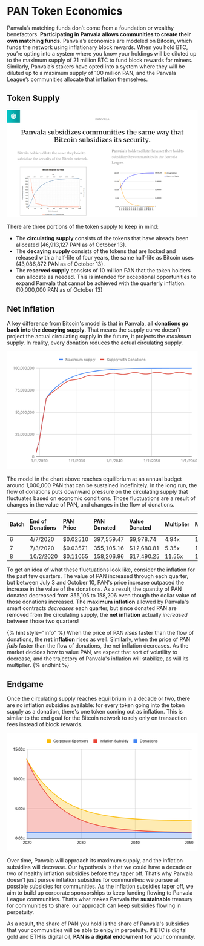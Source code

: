 # PAN Token Economics

Panvala’s matching funds don’t come from a foundation or wealthy benefactors. **Participating in Panvala allows communities to create their own matching funds.** Panvala’s economics are modeled on Bitcoin, which funds the network using inflationary block rewards. When you hold BTC, you’re opting into a system where you know your holdings will be diluted up to the maximum supply of 21 million BTC to fund block rewards for miners. Similarly, Panvala’s stakers have opted into a system where they will be diluted up to a maximum supply of 100 million PAN, and the Panvala League’s communities allocate that inflation themselves.

## Token Supply

![](../.gitbook/assets/panvala-kernel-demo-day-pitch.png)

There are three portions of the token supply to keep in mind:

* The **circulating supply** consists of the tokens that have already been allocated \(46,913,127 PAN as of October 13\).
* The **decaying supply** consists of the tokens that are locked and released with a half-life of four years, the same half-life as Bitcoin uses \(43,086,872 PAN as of October 13\).
* The **reserved supply** consists of 10 million PAN that the token holders can allocate as needed. This is intended for exceptional opportunities to expand Panvala that cannot be achieved with the quarterly inflation. \(10,000,000 PAN as of October 13\)

## Net Inflation

A key difference from Bitcoin's model is that in Panvala, **all donations go back into the decaying supply**. That means the supply curve doesn't project the actual circulating supply in the future, it projects the _maximum_ supply. In reality, every donation reduces the actual circulating supply.

![](../.gitbook/assets/image%20%281%29.png)

The model in the chart above reaches equilibrium at an annual budget around 1,000,000 PAN that can be sustained indefinitely. In the long run, the flow of donations puts downward pressure on the circulating supply that fluctuates based on economic conditions. Those fluctuations are a result of changes in the value of PAN, and changes in the flow of donations.

| Batch | End of Donations | PAN Price | PAN Donated | Value Donated | Multiplier | Max Inflation | Net Inflation | Net Inflation % |
| :--- | :--- | :--- | :--- | :--- | :--- | :--- | :--- | :--- |
| 6 | 4/7/2020 | $0.02510 | 397,559.47 | $9,978.74 | 4.94x | 1,964,644.00 | 1,567,084.53 | 3.60% |
| 7 | 7/3/2020 | $0.03571 | 355,105.16 | $12,680.81 | 5.35x | 1,899,401.00 | 1,544,295.84 | 3.40% |
| 8 | 10/2/2020 | $0.11055 | 158,206.96 | $17,490.25 | 11.55x | 1,826,580.00 | 1,668,373.04 | 3.56% |

To get an idea of what these fluctuations look like, consider the inflation for the past few quarters. The value of PAN increased through each quarter, but between July 3 and October 10, PAN's price increase outpaced the increase in the value of the donations. As a result, the quantity of PAN donated decreased from 355,105 to 158,206 even though the dollar value of those donations increased. The **maximum inflation** allowed by Panvala's smart contracts _decreases_ each quarter, but since donated PAN are removed from the circulating supply, the **net inflation** actually _increased_ between those two quarters!

{% hint style="info" %}
When the price of PAN _rises_ faster than the flow of donations, the **net inflation** rises as well. Similarly, when the price of PAN _falls_ faster than the flow of donations, the net inflation decreases. As the market decides how to value PAN, we expect that sort of volatility to decrease, and the trajectory of Panvala's inflation will stabilize, as will its multiplier.
{% endhint %}

## Endgame

Once the circulating supply reaches equilibrium in a decade or two, there are no inflation subsidies available: for every token going into the token supply as a donation, there's one token coming out as inflation. This is similar to the end goal for the Bitcoin network to rely only on transaction fees instead of block rewards.

![](../.gitbook/assets/chart-12-.png)

Over time, Panvala will approach its maximum supply, and the inflation subsidies will decrease. Our hypothesis is that we could have a decade or two of healthy inflation subsidies before they taper off. That’s why Panvala doesn’t just pursue inflation subsidies for communities: we pursue all possible subsidies for communities. As the inflation subsidies taper off, we aim to build up corporate sponsorships to keep funding flowing to Panvala League communities. That’s what makes Panvala the **sustainable** treasury for communities to share: our approach can keep subsidies flowing in perpetuity.

As a result, the share of PAN you hold is the share of Panvala's subsidies that your communities will be able to enjoy in perpetuity. If BTC is digital gold and ETH is digital oil, **PAN is a digital endowment** for your community.

